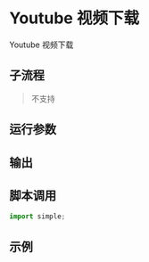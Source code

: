 # Youtube 视频下载 
Youtube 视频下载

## 子流程
> 不支持


## 运行参数




## 输出

    


## 脚本调用

```python
import simple;

```

## 示例